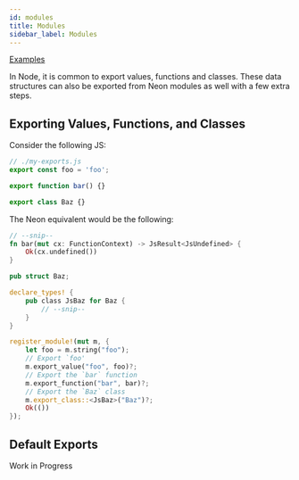 ```yaml
---
id: modules
title: Modules
sidebar_label: Modules
---
```


[Examples](https://github.com/neon-bindings/examples/tree/master/modules)

In Node, it is common to export values, functions and classes. These data structures can also be exported from Neon modules as well with a few extra steps.

## Exporting Values, Functions, and Classes

Consider the following JS:

```js
// ./my-exports.js
export const foo = 'foo';

export function bar() {}

export class Baz {}
```

The Neon equivalent would be the following:

```rust
// --snip--
fn bar(mut cx: FunctionContext) -> JsResult<JsUndefined> {
    Ok(cx.undefined())
}

pub struct Baz;

declare_types! {
    pub class JsBaz for Baz {
        // --snip--
    }
}

register_module!(mut m, {
    let foo = m.string("foo");
    // Export `foo'
    m.export_value("foo", foo)?;
    // Export the `bar` function
    m.export_function("bar", bar)?;
    // Export the `Baz` class
    m.export_class::<JsBaz>("Baz")?;
    Ok(())
});
```

## Default Exports

Work in Progress
